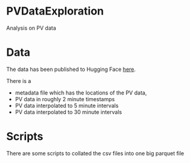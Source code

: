 # PVDataExploration
Analysis on PV data

# Data

The data has been published to Hugging Face [here](https://huggingface.co/datasets/openclimatefix/uk_pv).

There is a
- metadata file which has the locations of the PV data,
- PV data in roughly 2 minute timestamps
- PV data interpolated to 5 minute intervals
- PV data interpolated to 30 minute intervals


# Scripts

There are some scripts to collated the csv files into one big parquet file
